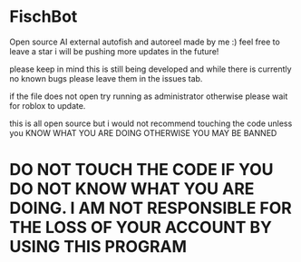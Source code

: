 # FischBot
Open source AI external autofish and autoreel made by me :) feel free to leave a star i will be pushing more updates in the future!


please keep in mind this is still being developed and while there is currently no known bugs please leave them in the issues tab.

if the file does not open try running as administrator otherwise please wait for roblox to update.

this is all open source but i would not recommend touching the code unless you KNOW WHAT YOU ARE DOING OTHERWISE YOU MAY BE BANNED

# DO NOT TOUCH THE CODE IF YOU DO NOT KNOW WHAT YOU ARE DOING. I AM NOT RESPONSIBLE FOR THE LOSS OF YOUR ACCOUNT BY USING THIS PROGRAM
